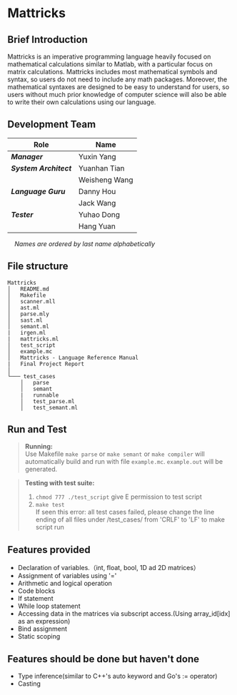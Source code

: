 # Mattricks

## Brief Introduction

Mattricks is an imperative programming language heavily focused on mathematical calculations similar to Matlab, with a particular focus on matrix calculations. Mattricks includes most mathematical symbols and syntax, so users do not need to include any math packages. Moreover, the mathematical syntaxes are designed to be easy to understand for users, so users without much prior knowledge of computer science will also be able to write their own calculations using our language. 

## Development Team

| Role                   | Name          |
|------------------------|---------------|
| ***Manager***          | Yuxin Yang    |
| ***System Architect*** | Yuanhan Tian  |
|                        | Weisheng Wang |
| ***Language Guru***    | Danny Hou     |
|                        | Jack Wang     |
| ***Tester***           | Yuhao Dong    |
|                        | Hang Yuan     |

&nbsp;&nbsp;&nbsp;&nbsp;*Names are ordered by last name alphabetically*


## File structure
```
Mattricks
│   README.md
│   Makefile
│   scanner.mll
│   ast.ml
│   parse.mly
│   sast.ml
│   semant.ml
|   irgen.ml
|   mattricks.ml
│   test_script
│   example.mc
│   Mattricks - Language Reference Manual
|   Final Project Report
│
└─── test_cases
    │   parse
    │   semant
    |   runnable
    │   test_parse.ml
    │   test_semant.ml
```

## Run and Test

> **Running:**  
> Use Makefile
> `make parse` or `make semant` or `make compiler` will automatically build and run with file `example.mc`. `example.out` will be generated.


> **Testing with test suite:**  
> 1. `chmod 777 ./test_script` give E permission to test script  
> 2. `make test`   
> If seen this error: all test cases failed, please change the line ending of all files under /test_cases/ from 'CRLF' to 'LF' to make script run    

## Features provided
- Declaration of variables.（int, float, bool, 1D ad 2D matrices）
- Assignment of variables using '='
- Arithmetic and logical operation
- Code blocks
- If statement
- While loop statement
- Accessing data in the matrices via subscript access.(Using array_id[idx] as an expression)
- Bind assignment
- Static scoping

## Features should be done but haven't done
- Type inference(similar to C++'s auto keyword and Go's := operator)
- Casting

